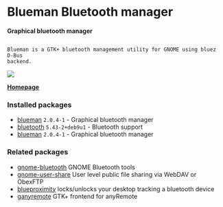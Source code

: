 # Blueman Bluetooth manager

__Graphical bluetooth manager__

```

Blueman is a GTK+ bluetooth management utility for GNOME using bluez D-Bus
backend.

```

[![](https://screenshots.debian.net/thumbnail-with-version/blueman/9001)](https://screenshots.debian.net/screenshot-with-version/blueman/9001)



**[Homepage](https://github.com/blueman-project/blueman)**

### Installed packages

* [blueman](https://packages.debian.org/stretch/blueman) `2.0.4-1` - Graphical bluetooth manager
* [bluetooth](https://packages.debian.org/stretch/bluetooth) `5.43-2+deb9u1` - Bluetooth support
* [blueman](https://packages.debian.org/stretch/blueman) `2.0.4-1` - Graphical bluetooth manager

### Related packages

 * [gnome-bluetooth](https://packages.debian.org/stretch/gnome-bluetooth) GNOME Bluetooth tools
 * [gnome-user-share](https://packages.debian.org/stretch/gnome-user-share) User level public file sharing via WebDAV or ObexFTP
 * [blueproximity](https://packages.debian.org/stretch/blueproximity) locks/unlocks your desktop tracking a bluetooth device
 * [ganyremote](https://packages.debian.org/stretch/ganyremote) GTK+ frontend for anyRemote
